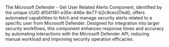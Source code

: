 The Microsoft Defender - Get User Related Alerts Component, identified by the unique UUID df041181-e35e-446e-8e77-b2c9cec07ed0, offers automated capabilities to fetch and manage security alerts related to a specific user from Microsoft Defender. Designed for integration into larger security workflows, this component enhances response times and accuracy by automating interactions with the Microsoft Defender API, reducing manual workload and improving security operation efficacies.
